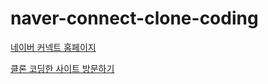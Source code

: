 # naver-connect-clone-coding

[네이버 커넥트 홈페이지][naver_connect_homepage]

[클론 코딩한 사이트 방문하기][clone_coding_website]

[naver_connect_homepage]: https://www.connect.or.kr/
[clone_coding_website]: https://jjoons.github.io/naver-connect-clone-coding/
